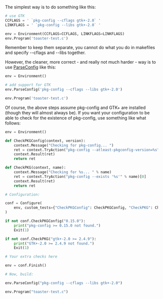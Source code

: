 
The simplest way is to do something like this: 


```python
# use GTK
CCFLAGS = ' `pkg-config --cflags gtk+-2.0` '
LINKFLAGS = ' `pkg-config --libs gtk+-2.0` '

env = Environment(CCFLAGS=CCFLAGS, LINKFLAGS=LINKFLAGS)
env.Program('toaster-test.c')
```
Remember to keep them separate, you cannot do what you do in makefiles and specify --cflags and --libs together. 

However, the cleaner, more correct - and really not much harder - way is to use [ParseConfig](https://scons.org/doc/production/HTML/scons-man.html#f-ParseConfig) like this:


```python
env = Environment()

# add support for GTK
env.ParseConfig('pkg-config --cflags --libs gtk+-2.0')

env.Program('toaster-test.c')
```
Of course, the above steps assume pkg-config and GTK+ are installed (though they will almost always be). If you want your configuration to be able to check for the existence of pkg-config, use something like what follows: 


```python
env = Environment()

def CheckPKGConfig(context, version):
    context.Message("Checking for pkg-config... ")
    ret = context.TryAction("pkg-config --atleast-pkgconfig-version=%s" % version)[0]
    context.Result(ret)
    return ret

def CheckPKG(context, name):
    context.Message("Checking for %s... " % name)
    ret = context.TryAction("pkg-config --exists '%s'" % name)[0]
    context.Result(ret)
    return ret

# Configuration:

conf = Configure(
    env, custom_tests={"CheckPKGConfig": CheckPKGConfig, "CheckPKG": CheckPKG}
)

if not conf.CheckPKGConfig("0.15.0"):
    print("pkg-config >= 0.15.0 not found.")
    Exit(1)

if not conf.CheckPKG("gtk+-2.0 >= 2.4.9"):
    print("GTK+-2.0 >= 2.4.9 not found.")
    Exit(1)

# Your extra checks here

env = conf.Finish()

# Now, build:

env.ParseConfig("pkg-config --cflags --libs gtk+-2.0")

env.Program("toaster-test.c")
```
